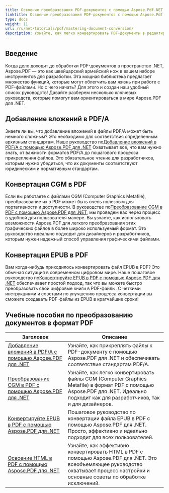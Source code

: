 ```yaml
---
title: Освоение преобразования PDF-документов с помощью Aspose.Pdf.NET
linktitle: Освоение преобразования PDF-документов с помощью Aspose.Pdf.NET
type: docs
weight: 11
url: /ru/net/tutorials/pdf/mastering-document-conversion/
description: Узнайте, как легко конвертировать PDF-документы в редактируемый формат документов Word с помощью Aspose.Pdf.NET.
---
```

## Введение

Когда дело доходит до обработки PDF-документов в пространстве .NET, Aspose.PDF — это как швейцарский армейский нож в вашем наборе инструментов для разработки. Эта мощная библиотека предлагает множество функций, которые могут облегчить вам жизнь при работе с PDF-файлами. Но с чего начать? Для этого и создан наш удобный список руководств! Давайте разберем несколько ключевых руководств, которые помогут вам ориентироваться в мире Aspose.PDF для .NET.

## Добавление вложений в PDF/A
 Знаете ли вы, что добавление вложений в файлы PDF/A может быть немного сложным? Это необходимо для соответствия определенным архивным стандартам. Наше руководство по[Добавление вложений в PDF/A с помощью Aspose.PDF для .NET](./adding-attachment-to-pdfa/) Охватывает все, что вам нужно знать, от важности форматов PDF/A до пошагового процесса прикрепления файлов. Это обязательное чтение для разработчиков, которым нужно убедиться, что их документы соответствуют юридическим и нормативным стандартам.

## Конвертация CGM в PDF
 Если вы работаете с файлами CGM (Computer Graphics Metafile), преобразование их в PDF может быть очень полезным для портативности и доступности. В руководстве по[Преобразование CGM в PDF с помощью Aspose.PDF для .NET](./convert-cgm-to-pdf/), мы проведем вас через процесс в удобной для пользователя манере. Вы узнаете, как использовать возможности Aspose.PDF для легкого преобразования этих графических файлов в более широко используемый формат. Это руководство идеально подходит для дизайнеров и разработчиков, которым нужен надежный способ управления графическими файлами.

## Конвертация EPUB в PDF
 Вам когда-нибудь приходилось конвертировать файл EPUB в PDF? Это обычная ситуация в современном цифровом мире. Наше пошаговое руководство по[Конвертируйте EPUB в PDF с помощью Aspose.PDF для .NET](./convert-epub-to-pdf/) обеспечивает простой подход, так что вы можете быстро преобразовать свои цифровые книги в PDF-файлы. С четкими инструкциями и советами по улучшению процесса конвертации вы сможете создавать PDF-файлы из EPUB в кратчайшие сроки!

## Учебные пособия по преобразованию документов в формат PDF
| Заголовок | Описание |
| --- | --- | 
| [Добавление вложений в PDF/A с помощью Aspose.PDF для .NET](./adding-attachment-to-pdfa/) | Узнайте, как прикреплять файлы к PDF-документу с помощью Aspose.PDF для .NET и обеспечивать соответствие стандартам PDF/A. | 
| [Преобразование CGM в PDF с помощью Aspose.PDF для .NET](./convert-cgm-to-pdf/) | Узнайте, как легко конвертировать файлы CGM (Computer Graphics Metafile) в формат PDF с помощью Aspose.PDF для .NET. Идеально подходит как для разработчиков, так и для дизайнеров. |  
| [Конвертируйте EPUB в PDF с помощью Aspose.PDF для .NET](./convert-epub-to-pdf/) | Пошаговое руководство по конвертации файла EPUB в PDF с помощью Aspose.PDF для .NET. Просто, эффективно и идеально подходит для всех пользователей. |   
| [Освоение HTML в PDF с помощью Aspose.PDF для .NET](./mastering-html-to-pdf/) | Узнайте, как эффективно конвертировать HTML в PDF с помощью Aspose.PDF для .NET. Это всеобъемлющее руководство охватывает процесс настройки и основные советы по обработке исключений. |  